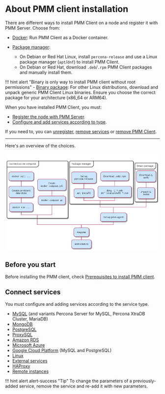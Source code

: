 # About PMM client installation

There are different ways to install PMM Client on a node and register it with PMM Server. Choose from:

- [Docker](docker.md): Run PMM Client as a Docker container.

- [Package manager](package_manager.md):
    - On Debian or Red Hat Linux, install `percona-release` and use a Linux package manager (`apt`/`dnf`) to install PMM Client.
    - On Debian or Red Hat, download `.deb`/`.rpm` PMM Client packages and manually install them.

!!! hint alert "Binary is only way to install PMM client without root permissions"
    - [Binary package](binary_package.md): For other Linux distributions, download and unpack generic PMM Client Linux binaries. Ensure you choose the correct package for your architecture (x86_64 or ARM64).

When you have installed PMM Client, you must:

- [Register the node with PMM Server](../register-client-node/index.md).
- [Configure and add services according to type](connect-database/index.md).

If you need to, you can [unregister](../../uninstall-pmm/unregister_client.md), [remove services](..//..//uninstall-pmm/remove_services.md) or [remove PMM Client](..//..//uninstall-pmm/uninstall_docker.md).

---

Here's an overview of the choices.

![!image](../../images/PMM_Client_Setup.png)

## Before you start

Before installing the PMM client, check [Prerequisites to install PMM client](./prerequisites.md).

## Connect services

You must configure and adding services according to the service type.

- [MySQL](connect-database/mysql.md) (and variants Percona Server for MySQL, Percona XtraDB Cluster, MariaDB)
- [MongoDB](connect-database/mongodb.md)
- [PostgreSQL](connect-database/postgresql.md)
- [ProxySQL](connect-database/proxysql.md)
- [Amazon RDS](connect-database/aws.md)
- [Microsoft Azure](connect-database/azure.md)
- [Google Cloud Platform](connect-database/google.md) (MySQL and PostgreSQL)
- [Linux](connect-database/linux.md)
- [External services](connect-database/external.md)
- [HAProxy](connect-database/haproxy.md)
- [Remote instances](connect-database/remote.md)

!!! hint alert alert-success "Tip"
    To change the parameters of a previously-added service, remove the service and re-add it with new parameters.

